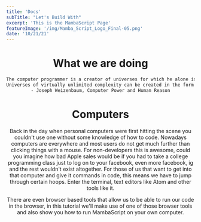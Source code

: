 ```yaml
---
title: 'Docs'
subTitle: "Let's Build With"
excerpt: 'This is the MambaScript Page'
featureImage: '/img/Mamba_Script_Logo_Final-05.png'
date: '10/21/21'
---
```

<center>

# What we are doing
```bash
The computer programmer is a creator of universes for which he alone is responsible.
Universes of virtually unlimited complexity can be created in the form of computer programs.
- Joseph Weizenbaum, Computer Power and Human Reason
```

# Computers
Back in the day when personal computers were first hitting the scene you couldn't use one without
some knowledge of how to code.
Nowadays computers are everywhere and most users do not get much further than clicking things with a mouse.
For non-developers this is awesome, could you imagine how bad Apple sales would be if you had to take a college
programming class just to log on to your facebook, even more facebook, ig and the rest wouldn't exist altogether.
For those of us that want to get into that computer and give it commands in code, this means we have to jump through certain hoops.
Enter the terminal, text editors like Atom and other tools like it.

There are even browser based tools that allow us to be able to run our code in the browser, in this tutorial we'll make use
of one of those browser tools and also show you how to run MambaScript on your own computer.

</center>
